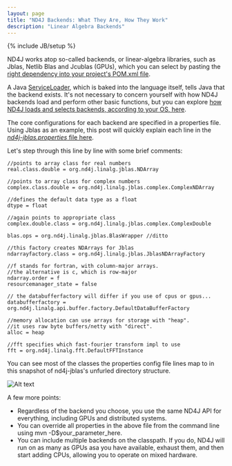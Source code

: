 ```yaml
---
layout: page
title: "ND4J Backends: What They Are, How They Work"
description: "Linear Algebra Backends"
---
```

{% include JB/setup %}

ND4J works atop so-called backends, or linear-algebra libraries, such as Jblas, Netlib Blas and Jcublas (GPUs), which you can select by pasting the [right dependency into your project's POM.xml file](http://nd4j.org/dependencies.html). 

A Java [ServiceLoader](https://docs.oracle.com/javase/6/docs/api/java/util/ServiceLoader.html), which is baked into the language itself, tells Java that the backend exists. It's not necessary to concern yourself with how ND4J backends load and perform other basic functions, but you can explore [how ND4J loads and selects backends, according to your OS, here](https://github.com/deeplearning4j/nd4j/blob/master/nd4j-api/src/main/java/org/nd4j/linalg/factory/Nd4jBackend.java).

The core configurations for each backend are specified in a properties file. Using Jblas as an example, this post will quickly explain each line in the [*nd4j-jblas.properties* file here](https://github.com/deeplearning4j/nd4j/blob/master/nd4j-jblas/src/main/resources/nd4j-jblas.properties).

<script src="http://gist-it.appspot.com/https://github.com/deeplearning4j/nd4j/blob/master/nd4j-jblas/src/main/resources/nd4j-jblas.properties?slice=18:35"></script>

Let's step through this line by line with some brief comments:

    //points to array class for real numbers
    real.class.double = org.nd4j.linalg.jblas.NDArray 
    
    //points to array class for complex numbers
    complex.class.double = org.nd4j.linalg.jblas.complex.ComplexNDArray 
    
    //defines the default data type as a float
    dtype = float  
    
    //again points to appropriate class
    complex.double.class = org.nd4j.linalg.jblas.complex.ComplexDouble 
    
    blas.ops = org.nd4j.linalg.jblas.BlasWrapper //ditto
    
    //this factory creates NDArrays for Jblas
    ndarrayfactory.class = org.nd4j.linalg.jblas.JblasNDArrayFactory  
    
    //f stands for fortran, with column-major arrays. 
    //the alternative is c, which is row-major
    ndarray.order = f 
    resourcemanager_state = false 
    
    // the databufferfactory will differ if you use of cpus or gpus...
    databufferfactory = org.nd4j.linalg.api.buffer.factory.DefaultDataBufferFactory 
    
    //memory allocation can use arrays for storage with "heap".
    //it uses raw byte buffers/netty with "direct".
    alloc = heap 
    
    //fft specifies which fast-fourier transform impl to use
    fft = org.nd4j.linalg.fft.DefaultFFTInstance

You can see most of the classes the properties config file lines map to in this snapshot of nd4j-jblas's unfurled directory structure. 

![Alt text](../img/IMAGE_NAME.png)

A few more points:

* Regardless of the backend you choose, you use the same ND4J API for everything, including GPUs and distributed systems. 
* You can override all properties in the above file from the command line using mvn -D$your_parameter_here.
* You can include multiple backends on the classpath. If you do, ND4J will run on as many as GPUs asa you have available, exhaust them, and then start adding CPUs, allowing you to operate on mixed hardware. 
